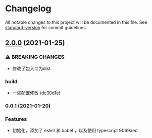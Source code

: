 # Changelog

All notable changes to this project will be documented in this file. See [standard-version](https://github.com/conventional-changelog/standard-version) for commit guidelines.

## [2.0.0](https://github.com/776A0A/sharedjs-shared/compare/v1.0.0...v2.0.0) (2021-01-25)


### ⚠ BREAKING CHANGES

* 修改了包入口为dist

### build

* 一些配置修改 ([dc30d1e](https://github.com/776A0A/sharedjs-shared/commit/dc30d1ee9d32a0e38cd0df0b63b155a88c689063))

### 0.0.1 (2021-01-20)


### Features

* 初始化，添加了 eslint 和 babel ，以及使用 typescript 9069aed

